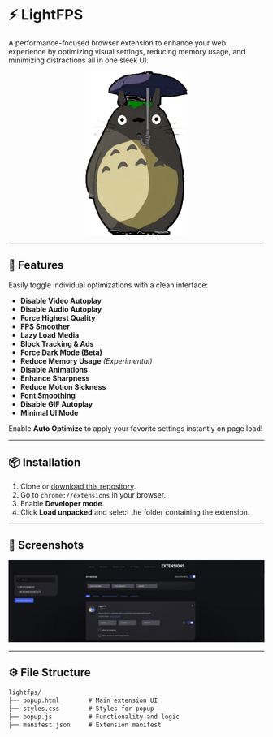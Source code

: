 # ⚡ LightFPS

A performance-focused browser extension to enhance your web experience by optimizing visual settings, reducing memory usage, and minimizing distractions all in one sleek UI.

<p align="center">
  <img src="https://github.com/KloBraticc/LightFPS/blob/main/Icon.png" alt="LightFPS Banner" width="200"/>
</p>

---

## 🚀 Features

Easily toggle individual optimizations with a clean interface:

- **Disable Video Autoplay**
- **Disable Audio Autoplay**
- **Force Highest Quality**
- **FPS Smoother**
- **Lazy Load Media**
- **Block Tracking & Ads**
- **Force Dark Mode (Beta)**
- **Reduce Memory Usage** *(Experimental)*
- **Disable Animations**
- **Enhance Sharpness**
- **Reduce Motion Sickness**
- **Font Smoothing**
- **Disable GIF Autoplay**
- **Minimal UI Mode**

Enable **Auto Optimize** to apply your favorite settings instantly on page load!

---

## 📦 Installation

1. Clone or [download this repository](https://github.com/KloBraticc/LightFPS).
2. Go to `chrome://extensions` in your browser.
3. Enable **Developer mode**.
4. Click **Load unpacked** and select the folder containing the extension.

---

## 📸 Screenshots

<p align="center">
  <img src="https://github.com/KloBraticc/LightFPS/blob/main/Image1.png" alt="LightFPS Banner"/>
</p>

---

## ⚙️ File Structure

```plaintext
lightfps/
├── popup.html        # Main extension UI
├── styles.css        # Styles for popup
├── popup.js          # Functionality and logic
├── manifest.json     # Extension manifest

